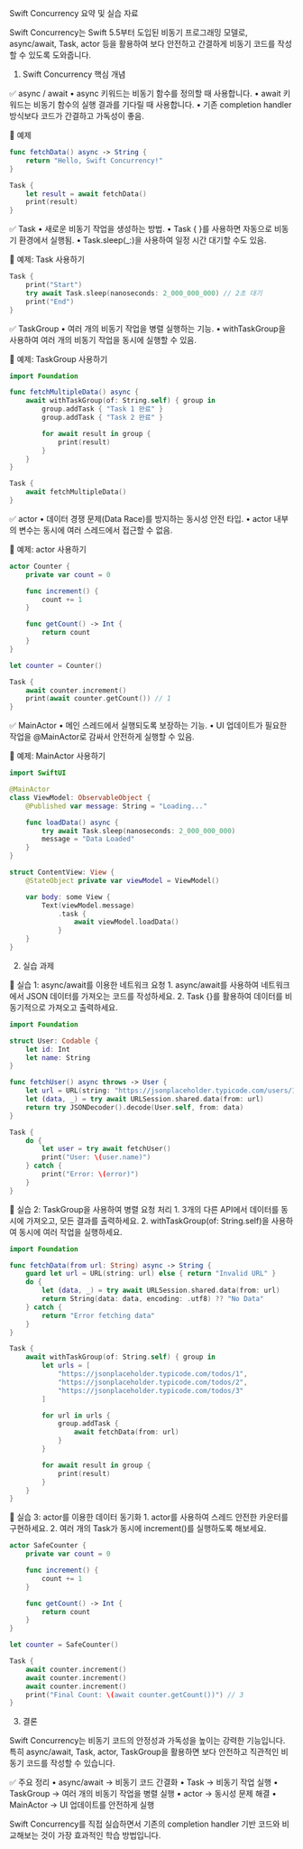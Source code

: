 Swift Concurrency 요약 및 실습 자료

Swift Concurrency는 Swift 5.5부터 도입된 비동기 프로그래밍 모델로, async/await, Task, actor 등을 활용하여 보다 안전하고 간결하게 비동기 코드를 작성할 수 있도록 도와줍니다.

1. Swift Concurrency 핵심 개념

✅ async / await
	•	async 키워드는 비동기 함수를 정의할 때 사용합니다.
	•	await 키워드는 비동기 함수의 실행 결과를 기다릴 때 사용합니다.
	•	기존 completion handler 방식보다 코드가 간결하고 가독성이 좋음.

📌 예제
```swift
func fetchData() async -> String {
    return "Hello, Swift Concurrency!"
}

Task {
    let result = await fetchData()
    print(result)
}
```
✅ Task
	•	새로운 비동기 작업을 생성하는 방법.
	•	Task { }를 사용하면 자동으로 비동기 환경에서 실행됨.
	•	Task.sleep(_:)을 사용하여 일정 시간 대기할 수도 있음.

📌 예제: Task 사용하기
```swift
Task {
    print("Start")
    try await Task.sleep(nanoseconds: 2_000_000_000) // 2초 대기
    print("End")
}
```
✅ TaskGroup
	•	여러 개의 비동기 작업을 병렬 실행하는 기능.
	•	withTaskGroup을 사용하여 여러 개의 비동기 작업을 동시에 실행할 수 있음.

📌 예제: TaskGroup 사용하기
```swift
import Foundation

func fetchMultipleData() async {
    await withTaskGroup(of: String.self) { group in
        group.addTask { "Task 1 완료" }
        group.addTask { "Task 2 완료" }

        for await result in group {
            print(result)
        }
    }
}

Task {
    await fetchMultipleData()
}
```
✅ actor
	•	데이터 경쟁 문제(Data Race)를 방지하는 동시성 안전 타입.
	•	actor 내부의 변수는 동시에 여러 스레드에서 접근할 수 없음.

📌 예제: actor 사용하기
```swift
actor Counter {
    private var count = 0

    func increment() {
        count += 1
    }

    func getCount() -> Int {
        return count
    }
}

let counter = Counter()

Task {
    await counter.increment()
    print(await counter.getCount()) // 1
}
```
✅ MainActor
	•	메인 스레드에서 실행되도록 보장하는 기능.
	•	UI 업데이트가 필요한 작업을 @MainActor로 감싸서 안전하게 실행할 수 있음.

📌 예제: MainActor 사용하기
```swift
import SwiftUI

@MainActor
class ViewModel: ObservableObject {
    @Published var message: String = "Loading..."

    func loadData() async {
        try await Task.sleep(nanoseconds: 2_000_000_000)
        message = "Data Loaded"
    }
}

struct ContentView: View {
    @StateObject private var viewModel = ViewModel()

    var body: some View {
        Text(viewModel.message)
            .task {
                await viewModel.loadData()
            }
    }
}
```
2. 실습 과제

📌 실습 1: async/await를 이용한 네트워크 요청
	1.	async/await를 사용하여 네트워크에서 JSON 데이터를 가져오는 코드를 작성하세요.
	2.	Task {}를 활용하여 데이터를 비동기적으로 가져오고 출력하세요.
```swift
import Foundation

struct User: Codable {
    let id: Int
    let name: String
}

func fetchUser() async throws -> User {
    let url = URL(string: "https://jsonplaceholder.typicode.com/users/1")!
    let (data, _) = try await URLSession.shared.data(from: url)
    return try JSONDecoder().decode(User.self, from: data)
}

Task {
    do {
        let user = try await fetchUser()
        print("User: \(user.name)")
    } catch {
        print("Error: \(error)")
    }
}
```
📌 실습 2: TaskGroup을 사용하여 병렬 요청 처리
	1.	3개의 다른 API에서 데이터를 동시에 가져오고, 모든 결과를 출력하세요.
	2.	withTaskGroup(of: String.self)을 사용하여 동시에 여러 작업을 실행하세요.

```swift
import Foundation

func fetchData(from url: String) async -> String {
    guard let url = URL(string: url) else { return "Invalid URL" }
    do {
        let (data, _) = try await URLSession.shared.data(from: url)
        return String(data: data, encoding: .utf8) ?? "No Data"
    } catch {
        return "Error fetching data"
    }
}

Task {
    await withTaskGroup(of: String.self) { group in
        let urls = [
            "https://jsonplaceholder.typicode.com/todos/1",
            "https://jsonplaceholder.typicode.com/todos/2",
            "https://jsonplaceholder.typicode.com/todos/3"
        ]

        for url in urls {
            group.addTask {
                await fetchData(from: url)
            }
        }

        for await result in group {
            print(result)
        }
    }
}
```
📌 실습 3: actor를 이용한 데이터 동기화
	1.	actor를 사용하여 스레드 안전한 카운터를 구현하세요.
	2.	여러 개의 Task가 동시에 increment()를 실행하도록 해보세요.
```swift
actor SafeCounter {
    private var count = 0

    func increment() {
        count += 1
    }

    func getCount() -> Int {
        return count
    }
}

let counter = SafeCounter()

Task {
    await counter.increment()
    await counter.increment()
    await counter.increment()
    print("Final Count: \(await counter.getCount())") // 3
}
```
3. 결론

Swift Concurrency는 비동기 코드의 안정성과 가독성을 높이는 강력한 기능입니다.
특히 async/await, Task, actor, TaskGroup을 활용하면 보다 안전하고 직관적인 비동기 코드를 작성할 수 있습니다.

✅ 주요 정리
	•	async/await → 비동기 코드 간결화
	•	Task → 비동기 작업 실행
	•	TaskGroup → 여러 개의 비동기 작업을 병렬 실행
	•	actor → 동시성 문제 해결
	•	MainActor → UI 업데이트를 안전하게 실행

Swift Concurrency를 직접 실습하면서 기존의 completion handler 기반 코드와 비교해보는 것이 가장 효과적인 학습 방법입니다.
